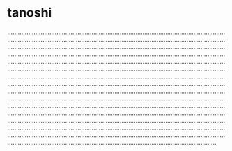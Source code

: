 # tanoshi
...........................................................................................................................................................................................................................................................................................................................................................................................................................................................................................................................................................................................................................................................................................................................................................................................................................................................................................................................................................................................................................................................................................................................................................................................................................................................................................................................................................................................................................................................................................................................................................................................................................................................................................................................................................................................................................................................................................................................................................................................................................................................